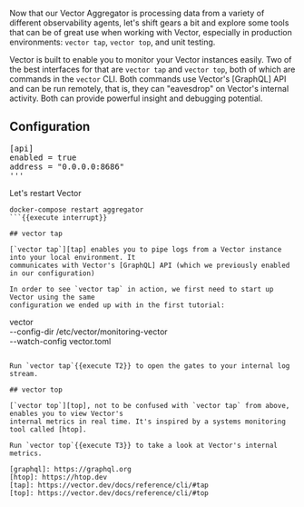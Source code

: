 Now that our Vector Aggregator is processing data from a variety of different observability agents,
let's shift gears a bit and explore some tools that can be of great use when working with Vector,
especially in production environments: `vector tap`, `vector top`, and unit testing.

Vector is built to enable you to monitor your Vector instances easily. Two of the best interfaces
for that are `vector tap` and `vector top`, both of which are commands in the `vector` CLI. Both
commands use Vector's [GraphQL] API and can be run remotely, that is, they can "eavesdrop" on
Vector's internal activity. Both can provide powerful insight and debugging potential.

## Configuration

<pre class="file" data-filename="aggregator/vector/aggregator/vector.toml" data-target="insert" data-marker="#api-config-insert">[api]
enabled = true
address = "0.0.0.0:8686"
'''</pre>

Let's restart Vector

```
docker-compose restart aggregator
```{{execute interrupt}}

## vector tap

[`vector tap`][tap] enables you to pipe logs from a Vector instance into your local environment. It
communicates with Vector's [GraphQL] API (which we previously enabled in our configuration)

In order to see `vector tap` in action, we first need to start up Vector using the same
configuration we ended up with in the first tutorial:

```
vector \
  --config-dir /etc/vector/monitoring-vector \
  --watch-config vector.toml
```{{execute interrupt}}

Run `vector tap`{{execute T2}} to open the gates to your internal log stream.

## vector top

[`vector top`][top], not to be confused with `vector tap` from above, enables you to view Vector's
internal metrics in real time. It's inspired by a systems monitoring tool called [htop].

Run `vector top`{{execute T3}} to take a look at Vector's internal metrics.

[graphql]: https://graphql.org
[htop]: https://htop.dev
[tap]: https://vector.dev/docs/reference/cli/#tap
[top]: https://vector.dev/docs/reference/cli/#top